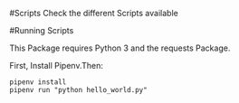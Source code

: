 #Scripts
Check the different Scripts available

#Running Scripts

This Package requires Python 3 and the requests Package.

First, Install Pipenv.Then:

```
pipenv install
pipenv run "python hello_world.py"
```  

